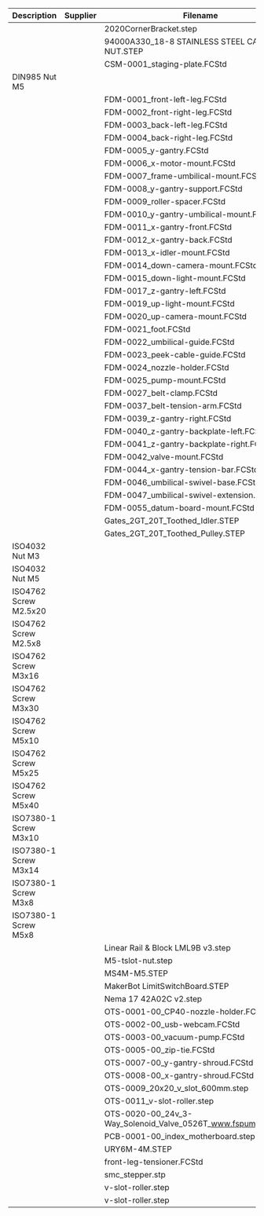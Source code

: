 |Description|Supplier|Filename|Quantity|
|-----------|--------|--------|--------|
|||2020CornerBracket.step|6|
|||94000A330_18-8 STAINLESS STEEL CAP NUT.STEP|3|
|||CSM-0001_staging-plate.FCStd|1|
|DIN985 Nut M5|||7|
|||FDM-0001_front-left-leg.FCStd|1|
|||FDM-0002_front-right-leg.FCStd|1|
|||FDM-0003_back-left-leg.FCStd|1|
|||FDM-0004_back-right-leg.FCStd|1|
|||FDM-0005_y-gantry.FCStd|2|
|||FDM-0006_x-motor-mount.FCStd|1|
|||FDM-0007_frame-umbilical-mount.FCStd|1|
|||FDM-0008_y-gantry-support.FCStd|2|
|||FDM-0009_roller-spacer.FCStd|6|
|||FDM-0010_y-gantry-umbilical-mount.FCStd|1|
|||FDM-0011_x-gantry-front.FCStd|1|
|||FDM-0012_x-gantry-back.FCStd|1|
|||FDM-0013_x-idler-mount.FCStd|1|
|||FDM-0014_down-camera-mount.FCStd|1|
|||FDM-0015_down-light-mount.FCStd|1|
|||FDM-0017_z-gantry-left.FCStd|1|
|||FDM-0019_up-light-mount.FCStd|1|
|||FDM-0020_up-camera-mount.FCStd|1|
|||FDM-0021_foot.FCStd|1|
|||FDM-0022_umbilical-guide.FCStd|1|
|||FDM-0023_peek-cable-guide.FCStd|6|
|||FDM-0024_nozzle-holder.FCStd|1|
|||FDM-0025_pump-mount.FCStd|1|
|||FDM-0027_belt-clamp.FCStd|6|
|||FDM-0037_belt-tension-arm.FCStd|1|
|||FDM-0039_z-gantry-right.FCStd|1|
|||FDM-0040_z-gantry-backplate-left.FCStd|1|
|||FDM-0041_z-gantry-backplate-right.FCStd|1|
|||FDM-0042_valve-mount.FCStd|1|
|||FDM-0044_x-gantry-tension-bar.FCStd|2|
|||FDM-0046_umbilical-swivel-base.FCStd|1|
|||FDM-0047_umbilical-swivel-extension.FCStd|1|
|||FDM-0055_datum-board-mount.FCStd|1|
|||Gates_2GT_20T_Toothed_Idler.STEP|4|
|||Gates_2GT_20T_Toothed_Pulley.STEP|4|
|ISO4032 Nut M3|||43|
|ISO4032 Nut M5|||31|
|ISO4762 Screw M2.5x20|||4|
|ISO4762 Screw M2.5x8|||8|
|ISO4762 Screw M3x16|||11|
|ISO4762 Screw M3x30|||9|
|ISO4762 Screw M5x10|||30|
|ISO4762 Screw M5x25|||14|
|ISO4762 Screw M5x40|||14|
|ISO7380-1 Screw M3x10|||18|
|ISO7380-1 Screw M3x14|||14|
|ISO7380-1 Screw M3x8|||31|
|ISO7380-1 Screw M5x8|||16|
|||Linear Rail &amp; Block LML9B v3.step|4|
|||M5-tslot-nut.step|34|
|||MS4M-M5.STEP|1|
|||MakerBot LimitSwitchBoard.STEP|3|
|||Nema 17 42A02C v2.step|4|
|||OTS-0001-00_CP40-nozzle-holder.FCStd|1|
|||OTS-0002-00_usb-webcam.FCStd|2|
|||OTS-0003-00_vacuum-pump.FCStd|1|
|||OTS-0005-00_zip-tie.FCStd|6|
|||OTS-0007-00_y-gantry-shroud.FCStd|1|
|||OTS-0008-00_x-gantry-shroud.FCStd|1|
|||OTS-0009_20x20_v_slot_600mm.step|7|
|||OTS-0011_v-slot-roller.step|1|
|||OTS-0020-00_24v_3-Way_Solenoid_Valve_0526T_www.fspump.cn.FCStd|1|
|||PCB-0001-00_index_motherboard.step|1|
|||URY6M-4M.STEP|1|
|||front-leg-tensioner.FCStd|2|
|||smc_stepper.stp|1|
|||v-slot-roller.step|1|
|||v-slot-roller.step|8|
